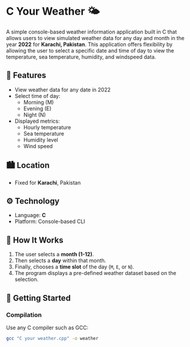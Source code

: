 # C Your Weather 🌤️

A simple console-based weather information application built in C that allows users to view simulated weather data for any day and month in the year **2022** for **Karachi, Pakistan**. This application offers flexibility by allowing the user to select a specific date and time of day to view the temperature, sea temperature, humidity, and windspeed data.

## 📌 Features

- View weather data for any date in 2022
- Select time of day:
  - Morning (M)
  - Evening (E)
  - Night (N)
- Displayed metrics:
  - Hourly temperature
  - Sea temperature
  - Humidity level
  - Wind speed

## 🏙️ Location
- Fixed for **Karachi**, Pakistan

## ⚙️ Technology

- Language: **C**
- Platform: Console-based CLI

## 🧩 How It Works

1. The user selects a **month (1-12)**.
2. Then selects a **day** within that month.
3. Finally, chooses a **time slot** of the day (`M`, `E`, or `N`).
4. The program displays a pre-defined weather dataset based on the selection.

## 🚀 Getting Started

### Compilation

Use any C compiler such as GCC:

```bash
gcc "C your weather.cpp" -o weather
